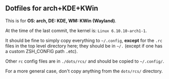 ## Dotfiles for arch+KDE+KWin

This is for **OS: arch, DE: KDE, WM: KWin (Wayland)**.

At the time of the last commit, the kernel is: ```Linux 6.10.10-arch1-1```.

It should be fine to simply copy everything to ```~/.config```, **except** for the ```.rc``` files in the top level directory here; they should be in ```~/.``` (except if one has a custom ZSH_CONFIG path ..etc).

Other ```rc``` config files are in ```./dots/rcs/``` and should be copied to ```~/.config/```.

For a more general case, don't copy anything from the ```dots/rcs/``` directory.
